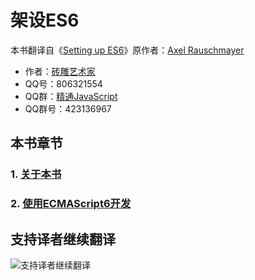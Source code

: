 # 架设ES6 

本书翻译自《[Setting up ES6](https://leanpub.com/setting-up-es6/read)》原作者：[Axel Rauschmayer](https://twitter.com/rauschma)

- 作者：[砖雕艺术家](http://wpa.qq.com/msgrd?v=3&uin=806321554&site=qq&menu=yes) 
- QQ号：806321554 
- QQ群：[精通JavaScript](http://shang.qq.com/wpa/qunwpa?idkey=226270a3946e49c5f321887c845c4328da8b4cf8ca966e17f1dba921a3a5f98c) 
- QQ群号：423136967 

## 本书章节 

### 1. [关于本书](https://brickcarvingartist.github.io/Setting-up-ES6/1.%E5%85%B3%E4%BA%8E%E6%9C%AC%E4%B9%A6) 

### 2. [使用ECMAScript6开发](https://brickcarvingartist.github.io/Setting-up-ES6/2.%E4%BD%BF%E7%94%A8ECMAScript6%E5%BC%80%E5%8F%91) 

## 支持译者继续翻译 

![支持译者继续翻译](http://static.ikindness.cn/donate.png)
